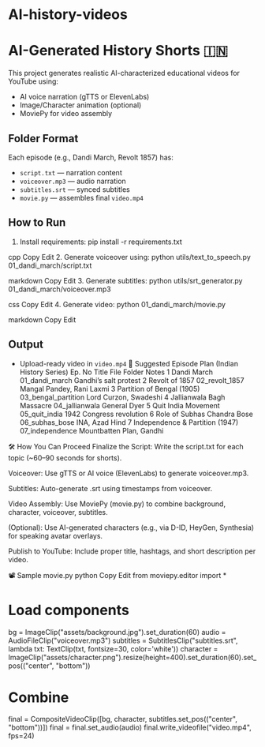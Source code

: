 # AI-history-videos

# AI-Generated History Shorts 🇮🇳

This project generates realistic AI-characterized educational videos for YouTube using:
- AI voice narration (gTTS or ElevenLabs)
- Image/Character animation (optional)
- MoviePy for video assembly

## Folder Format
Each episode (e.g., Dandi March, Revolt 1857) has:
- `script.txt` — narration content
- `voiceover.mp3` — audio narration
- `subtitles.srt` — synced subtitles
- `movie.py` — assembles final `video.mp4`

## How to Run
1. Install requirements:
pip install -r requirements.txt

cpp
Copy
Edit
2. Generate voiceover using:
python utils/text_to_speech.py 01_dandi_march/script.txt

markdown
Copy
Edit
3. Generate subtitles:
python utils/srt_generator.py 01_dandi_march/voiceover.mp3

css
Copy
Edit
4. Generate video:
python 01_dandi_march/movie.py

markdown
Copy
Edit

## Output
- Upload-ready video in `video.mp4`
🧠 Suggested Episode Plan (Indian History Series)
Ep. No	Title	File Folder	Notes
1	Dandi March	01_dandi_march	Gandhi’s salt protest
2	Revolt of 1857	02_revolt_1857	Mangal Pandey, Rani Laxmi
3	Partition of Bengal (1905)	03_bengal_partition	Lord Curzon, Swadeshi
4	Jallianwala Bagh Massacre	04_jallianwala	General Dyer
5	Quit India Movement	05_quit_india	1942 Congress revolution
6	Role of Subhas Chandra Bose	06_subhas_bose	INA, Azad Hind
7	Independence & Partition (1947)	07_independence	Mountbatten Plan, Gandhi

🛠 How You Can Proceed
Finalize the Script: Write the script.txt for each topic (~60–90 seconds for shorts).

Voiceover: Use gTTS or AI voice (ElevenLabs) to generate voiceover.mp3.

Subtitles: Auto-generate .srt using timestamps from voiceover.

Video Assembly: Use MoviePy (movie.py) to combine background, character, voiceover, subtitles.

(Optional): Use AI-generated characters (e.g., via D-ID, HeyGen, Synthesia) for speaking avatar overlays.

Publish to YouTube: Include proper title, hashtags, and short description per video.

📽️ Sample movie.py
python
Copy
Edit
from moviepy.editor import *

# Load components
bg = ImageClip("assets/background.jpg").set_duration(60)
audio = AudioFileClip("voiceover.mp3")
subtitles = SubtitlesClip("subtitles.srt", lambda txt: TextClip(txt, fontsize=30, color='white'))
character = ImageClip("assets/character.png").resize(height=400).set_duration(60).set_pos(("center", "bottom"))

# Combine
final = CompositeVideoClip([bg, character, subtitles.set_pos(("center", "bottom"))])
final = final.set_audio(audio)
final.write_videofile("video.mp4", fps=24)
